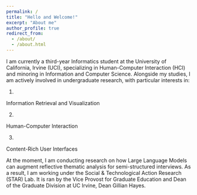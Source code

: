 ```yaml
---
permalink: /
title: "Hello and Welcome!"
excerpt: "About me"
author_profile: true
redirect_from: 
  - /about/
  - /about.html
--- 
```


I am currently a third-year Informatics student at the University of California, Irvine (UCI), specializing in Human-Computer Interaction (HCI) and minoring in Information and Computer Science. Alongside my studies, I am actively involved in undergraduate research, with particular interests in:

1.
Information Retrieval and Visualization

2.
Human-Computer Interaction 

3.
Content-Rich User Interfaces   

At the moment, I am conducting research on how Large Language Models can augment reflective thematic analysis for semi-structured interviews. As a result, I am working under the Social & Technological Action Research (STAR) Lab. It is ran by the Vice Provost for Graduate Education and Dean of the Graduate Division at UC Irvine, Dean Gillian Hayes. 
